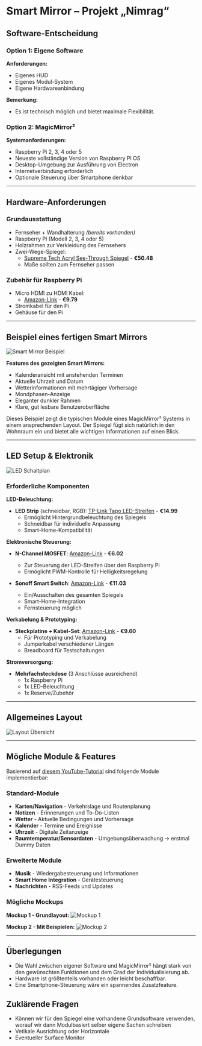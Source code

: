 # Smart Mirror – Projekt „Nimrag“

## Software-Entscheidung

### Option 1: Eigene Software
**Anforderungen:**
- Eigenes HUD
- Eigenes Modul-System
- Eigene Hardwareanbindung

**Bemerkung:**
- Es ist technisch möglich und bietet maximale Flexibilität.

### Option 2: MagicMirror²
**Systemanforderungen:**
- Raspberry Pi 2, 3, 4 oder 5
- Neueste vollständige Version von Raspberry Pi OS
- Desktop-Umgebung zur Ausführung von Electron
- Internetverbindung erforderlich
- Optionale Steuerung über Smartphone denkbar

---

## Hardware-Anforderungen

### Grundausstattung
- Fernseher + Wandhalterung *(bereits vorhanden)*
- Raspberry Pi (Modell 2, 3, 4 oder 5)
- Holzrahmen zur Verkleidung des Fernsehers
- Zwei-Wege-Spiegel:
  - [Supreme Tech Acryl See-Through Spiegel](https://www.amazon.de/Supreme-Tech-x18-Acryl-See-Through-Spiegel/dp/B07XTRCTQL) - **€50.48**
  - Maße sollten zum Fernseher passen

### Zubehör für Raspberry Pi
- Micro HDMI zu HDMI Kabel:
  - [Amazon-Link](https://www.amazon.de/dp/B0BP29QTJ6) - **€9.79**
- Stromkabel für den Pi
- Gehäuse für den Pi

---

## Beispiel eines fertigen Smart Mirrors

![Smart Mirror Beispiel](pics/smart-mirror-example.png)

**Features des gezeigten Smart Mirrors:**
- Kalenderansicht mit anstehenden Terminen
- Aktuelle Uhrzeit und Datum
- Wetterinformationen mit mehrtägiger Vorhersage
- Mondphasen-Anzeige
- Eleganter dunkler Rahmen
- Klare, gut lesbare Benutzeroberfläche

Dieses Beispiel zeigt die typischen Module eines MagicMirror² Systems in einem ansprechenden Layout. Der Spiegel fügt sich natürlich in den Wohnraum ein und bietet alle wichtigen Informationen auf einen Blick.

---

## LED Setup & Elektronik

![LED Schaltplan](pics/LED_Circuitboard.png)

### Erforderliche Komponenten

**LED-Beleuchtung:**
- **LED Strip** (schneidbar, RGB): [TP-Link Tapo LED-Streifen](https://www.amazon.de/TP-Link-Tapo-schneidbar-kompatibel-energiesparend/dp/B098FJ6LXB) - **€14.99**
  - Ermöglicht Hintergrundbeleuchtung des Spiegels
  - Schneidbar für individuelle Anpassung
  - Smart-Home-Kompatibilität

**Elektronische Steuerung:**
- **N-Channel MOSFET**: [Amazon-Link](https://www.amazon.com/gp/product/B07CTF1JVD) - **€6.02**
  - Zur Steuerung der LED-Streifen über den Raspberry Pi
  - Ermöglicht PWM-Kontrolle für Helligkeitsregelung
  
- **Sonoff Smart Switch**: [Amazon-Link](https://www.amazon.com/gp/product/B07KP8THFG) - **€11.03**
  - Ein/Ausschalten des gesamten Spiegels
  - Smart-Home-Integration
  - Fernsteuerung möglich

**Verkabelung & Prototyping:**
- **Steckplatine + Kabel-Set**: [Amazon-Link](https://www.amazon.com/dp/B08Y59P6D1) - **€9.60**
  - Für Prototyping und Verkabelung
  - Jumperkabel verschiedener Längen
  - Breadboard für Testschaltungen

**Stromversorgung:**
- **Mehrfachsteckdose** (3 Anschlüsse ausreichend)
  - 1x Raspberry Pi
  - 1x LED-Beleuchtung
  - 1x Reserve/Zubehör

---

## Allgemeines Layout

![Layout Übersicht](pics/Layout.png)

---

## Mögliche Module & Features

Basierend auf [diesem YouTube-Tutorial](https://www.youtube.com/watch?v=q7wqm8h3PnA) sind folgende Module implementierbar:

### Standard-Module
- **Karten/Navigation** - Verkehrslage und Routenplanung
- **Notizen** - Erinnerungen und To-Do-Listen
- **Wetter** - Aktuelle Bedingungen und Vorhersage
- **Kalender** - Termine und Ereignisse
- **Uhrzeit** - Digitale Zeitanzeige
- **Raumtemperatur/Sensordaten** - Umgebungsüberwachung -> erstmal Dummy Daten

### Erweiterte Module
- **Musik** - Wiedergabesteuerung und Informationen
- **Smart Home Integration** - Gerätesteuerung
- **Nachrichten** - RSS-Feeds und Updates

### Mögliche Mockups

**Mockup 1 - Grundlayout:**
![Mockup 1](pics/Mockup1.jpg)

**Mockup 2 - Mit Beispielen:**
![Mockup 2](pics/Mockup2.jpg)

---

## Überlegungen
- Die Wahl zwischen eigener Software und MagicMirror² hängt stark von den gewünschten Funktionen und dem Grad der Individualisierung ab.
- Hardware ist größtenteils vorhanden oder leicht beschaffbar.
- Eine Smartphone-Steuerung wäre ein spannendes Zusatzfeature.

## Zuklärende Fragen
- Können wir für den Spiegel eine vorhandene Grundsoftware verwenden, worauf wir dann Modulbasiert selber eigene Sachen schreiben
- Vetikale Ausrichtung oder Horizontale
- Eventueller Surface Monitor